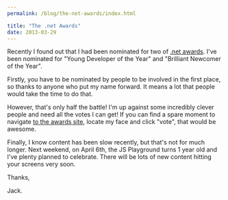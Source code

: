 ```yaml
---
permalink: /blog/the-net-awards/index.html

title: "The .net Awards"
date: 2013-03-29
---
```


Recently I found out that I had been nominated for two of [.net awards](http://www.thenetawards.com/). I've been nominated for "Young Developer of the Year" and "Brilliant Newcomer of the Year".

Firstly, you have to be nominated by people to be involved in the first place, so thanks to anyone who put my name forward. It means a lot that people would take the time to do that.

However, that's only half the battle! I'm up against some incredibly clever people and need all the votes I can get! If you can find a spare moment to navigate [to the awards site](http://thenetawards.com), locate my face and click "vote", that would be awesome.

Finally, I know content has been slow recently, but that's not for much longer. Next weekend, on April 6th, the JS Playground turns 1 year old and I've plenty planned to celebrate. There will be lots of new content hitting your screens very soon.

Thanks,

Jack.
